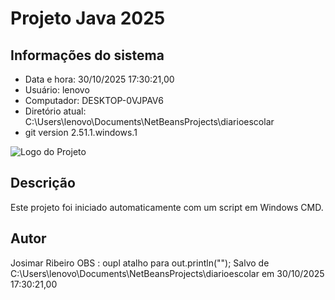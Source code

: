 # Projeto Java 2025 
 
## Informações do sistema 
- Data e hora: 30/10/2025 17:30:21,00 
- Usuário: lenovo 
- Computador: DESKTOP-0VJPAV6 
- Diretório atual: C:\Users\lenovo\Documents\NetBeansProjects\diarioescolar 
- git version 2.51.1.windows.1 
 
![Logo do Projeto](https://uxwing.com/wp-content/themes/uxwing/download/file-and-folder-type/java-icon.png) 
 
## Descrição 
Este projeto foi iniciado automaticamente com um script em Windows CMD. 
 
## Autor 
Josimar Ribeiro 
 OBS : oupl atalho para out.println(""); 
Salvo de C:\Users\lenovo\Documents\NetBeansProjects\diarioescolar em 30/10/2025 17:30:21,00 
